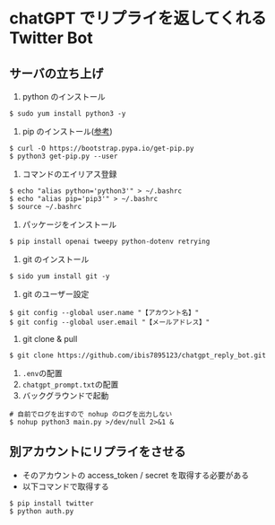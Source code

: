 # chatGPT でリプライを返してくれる Twitter Bot
## サーバの立ち上げ
1. python のインストール
```
$ sudo yum install python3 -y
```
1. pip のインストール([参考](https://docs.aws.amazon.com/ja_jp/elasticbeanstalk/latest/dg/eb-cli3-install-linux.html))
```
$ curl -O https://bootstrap.pypa.io/get-pip.py
$ python3 get-pip.py --user
```
1. コマンドのエイリアス登録
```
$ echo "alias python='python3'" > ~/.bashrc
$ echo "alias pip='pip3'" > ~/.bashrc
$ source ~/.bashrc
```
1. パッケージをインストール
```
$ pip install openai tweepy python-dotenv retrying
```
1. git のインストール
```
$ sido yum install git -y
```
1. git のユーザー設定
```
$ git config --global user.name "【アカウント名】"
$ git config --global user.email "【メールアドレス】"
```
1. git clone & pull
```
$ git clone https://github.com/ibis7895123/chatgpt_reply_bot.git
```
1. `.env`の配置
1. `chatgpt_prompt.txt`の配置
1. バックグラウンドで起動
```
# 自前でログを出すので nohup のログを出力しない
$ nohup python3 main.py >/dev/null 2>&1 &
```

## 別アカウントにリプライをさせる
- そのアカウントの access_token / secret を取得する必要がある
- 以下コマンドで取得する
```
$ pip install twitter
$ python auth.py
```